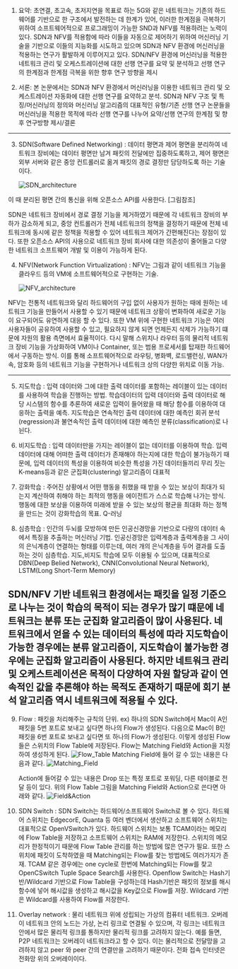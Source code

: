 1. 요약:
   초연결, 초고속, 초저지연을 목표로 하는 5G와 같은 네트워크는 기존의 하드웨어를 기반으로 한 구조에서 발전하는 데 한계가 있어, 이러한 한계점을 극복하기 위하여 소프트웨어적으로 프로그래밍이 가능한 SND과 NFV를 적용하려는 노력이 있다. SDN과 NFV를 적용함에 따라 이들을 자동으로 제어하기 위하여 머신러닝 기술을 기반으로 이들의 지능화를 시도하고 있으며 SDN과 NFV 환경에 머신러닝을 적용하는 연구가 활발하게 이루어지고 있다. SDN/NFV 환경에 머신러닝을 적용한 네트워크 관리 및 오케스트레이션에 대한 선행 연구를 요약 및 분석하고 선행 연구의 한계점과 한계점 극복을 위한 향후 연구 방향을 제시

2. 서론:
   본 논문에서는 SDN과 NFV 환경에서 머신러닝을 이용한 네트워크 관리 및 오케스트레이션 자동화에 대한 선행 연구를 요약하고 분석. SDN과 NFV 구조 및 특징/머신러닝의 정의와 머신러닝 알고리즘의 대표적인 유형/기존 선행 연구 논문들을 머신러닝을 적용한 목적에 따라 선행 연구를 나누어 요약/선행 연구의 한계점 및 향후 연구방향 제시/결론

---

3. SDN(Software Defined Networking) : 데이터 평면과 제어 평면을 분리하여 네트워크 장비에는 데이터 평면만 남겨 패킷의 전달에만 집중하도록하고, 제어 평면은 외부 서버와 같은 중앙 컨트롤러로 옮겨 패킷의 경로 결정만 담당하도록 하는 기술이다.

   ![SDN_architecture](../images/SDN_architecture.PNG)

이 때 분리된 평면 간의 통신을 위해 오픈소스 API를 사용한다. [그림참조]

SDN은 네트워크 장비에서 경로 결정 기능을 제거하였기 때문에 각 네트워크 장비의 부하가 감소하게 되고, 중앙 컨트롤러가 전체 네트워크의 정책을 결정하기 때문에 전체 네트워크에 동시에 같은 정책을 적용할 수 있어 네트워크 제어가 간편해진다는 장점이 있다. 또한 오픈소스 API의 사용으로 네트워크 장비 회사에 대한 의존성이 줄어들고 다양한 네트워크 소프트웨어 개발 및 이용이 가능하게 된다.

4. NFV(Network Function Virtualization) : NFV는 그림과 같이 네트워크 기능을 클라우드 등의 VM에 소프트웨어적으로 구현하는 기술.

   ![NFV_architecture](../images/NFV_architecture.PNG)

NFV는 전통적 네트워크와 달리 하드웨어의 구입 없이 사용자가 원하는 때에 원하는 네트워크 기능을 만들어서 사용할 수 있기 때문에 네트워크 상황이 변화하여 새로운 기능이 요구되어도 유연하게 대응 할 수 있다. 또한 VM 위에 구현한 네트워크 기능은 여러 사용자들이 공유하여 사용할 수 있고, 필요하지 않게 되면 언제든지 삭제가 가능하기 떄문에 자원의 활용 측면에서 효율적이다.
다시 말해 스위치나 라우터 등의 물리적 네트워크 장비 기능을 가상화하여 VM이나 Container, 또는 범용 프로세서를 탑재한 하드웨어에서 구동하는 방식. 이를 통해 소프트웨어적으로 라우팅, 병화벽, 로드밸런싱, WAN가속, 암호화 등의 네트워크 기능을 구현하거나 네트워크 상의 다양한 위치로 이동 가능.

---

5. 지도학습 : 입력 데이터와 그에 대한 출력 데이터를 포함하는 레이블이 있는 데이터를 사용하여 학습을 진행하는 방법. 학습데이터의 입력 데이터와 출력 데이터로 해당 시스템의 함수를 추론하여 새로운 입력이 들어왔을 때 해당 함수를 이용하여 대응하는 출력을 예측. 지도학습은 연속적인 출력 데이터에 대한 예측인 회귀 분석(regression)과 불연속적인 출력 데이터에 대한 예측인 분류(classification)로 나뉜다.

6. 비지도학습 : 입력 데이터만을 가지는 레이블이 없는 데이터를 이용하여 학습. 입력 데이터에 대해 어떠한 출력 데이터가 존재해야 하는지에 대한 학습이 불가능하기 때문에, 입력 데이터의 특성을 이용하여 비슷한 특성을 가진 데이터들끼리 무리 짓는 K-means등과 같은 군집화(clustering) 알고리즘이 대표적

7. 강화학습 : 주어진 상황에서 어떤 행동을 취했을 때 받을 수 있는 보상이 최대가 되는지 계산하여 취해야 하는 최적의 행동을 에이전트가 스스로 학습해 나가는 방식. 행동에 대한 보상을 이용하여 미래에 받을 수 있는 보상의 평균을 최대화 하는 정책을 만드는 것이 강화학습의 목표. Q-러닝

8. 심층학습 : 인간의 두뇌를 모방하여 만든 인공신경망을 기반으로 다량의 데이터 속에서 특징을 추출하는 머신러닝 기법. 인공신경망은 입력계층과 출력계층을 그 사이의 은닉계층이 연결하는 형태를 이루는데, 여러 개의 은닉계층을 두어 결과를 도출하는 것이 심층학습. 지도,비지도 학습에 모두 이용될 수 있으며, 대표적으로 DBN(Deep Belied Network), CNN(Convolutional Neural Network), LSTM(Long Short-Term Memory)

## SDN/NFV 기반 네트워크 환경에서는 패킷을 일정 기준으로 나누는 것이 학습의 목적이 되는 경우가 많기 떄문에 네트워크는 분류 또는 군집화 알고리즘이 많이 사용된다. 네트워크에서 얻을 수 있는 데이터의 특성에 따라 지도학습이 가능한 경우에는 분류 알고리즘이, 지도학습이 불가능한 경우에는 군집화 알고리즘이 사용된다. 하지만 네트워크 관리 및 오케스트레이션은 목적이 다양하여 자원 할당과 같이 연속적인 값을 추론해야 하는 목적도 존재하기 때문에 회기 분석 알고리즘 역시 네트워크에 적용될 수 있다.

9. Flow : 패킷을 처리해주는 규칙의 단위.
   ex) 하나의 SDN Switch에서 Mac이 A인 패킷을 5번 포트로 보내고 싶다면 하나의 Flow가 생성된다. 다음으로 Mac이 B인 패킷을 6번 포트로 보내고 싶다면 또 하나의 Flow가 생성된다. 이렇게 생성된 Flow들은 스위치의 Flow Table에 저장된다. Flow는 Matching Field와 Action을 지정하여 생성하게 된다.
   ![Flow_Table](../images/Flow_Table.PNG)
   Matching Field에 들어 갈 수 있는 내용은 다음과 같다.
   ![Matching_Field](../images/Matching_Field.PNG)

   Action에 들어갈 수 있는 내용은 Drop 또는 특정 포트로 포워딩, 다른 테이블로 전달 등이 있다. 위의 Flow Table 그림을 Matching Field와 Action으로 쓴다면 아래와 같다.
   ![Field&Action](../images/Field&Action.PNG)

10. SDN Switch : SDN Switch는 하드웨어/소프트웨어 Switch로 볼 수 있다.
    하드웨어 스위치는 EdgecorE, Quanta 등 여러 벤더에서 생산하고 소프트웨어 스위치는 대표적으로 OpenVSwitch가 있다. 하드웨어 스위치는 보통 TCAM이라는 메모리에 Flow Table을 저장하고 소프트웨어 스위치는 RAM에 저장한다. 스위치의 메모리가 한정적이기 때문에 Flow Table 관리를 하는 방법에 많은 연구가 필요.
    또한 스위치에 패킷이 도착하였을 때 Matching되는 Flow를 찾는 방법에도 여러가지가 존재.
    TCAM 같은 경우에는 one cycle로 한번에 Matching되는 Flow를 찾고 OpenCSwitch Tuple Space Search를 사용한다. Openflow Switch는 Hash기반/Wildcard 기반으로 Flow Table을 구성하는데 Hash기반은 패킷의 정보를 해시 함수에 넣어 해시값을 생성하고 해시값을 Key값으로 Flow를 저장.
    Wildcard 기반은 Wildcard를 사용하여 Flow를 저장한다.

11. Overlay network : 물리 네트워크 위에 성립되는 가상의 컴퓨터 네트워크. 오버레이 네트워크 안의 노드는 가상, 논리 링크로 연결될 수 있으며, 각 링크는 네트워크 안에서 많은 물리적 링크를 통하지만 물리적 링크를 고려하지 않는다. 예를 들면, P2P 네트워크는 오버레이 네트워크라고 할 수 있다. 이는 물리적으로 전달망을 고려하지 않고 peer 와 peer 간의 연결만을 고려하기 때문이다. 전화 접속 인터넷은 전화망 위의 오버레이이다.
